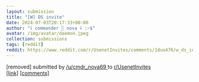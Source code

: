 ```yaml
---
layout: submission
title: "[W] DS invite"
date: 2024-07-03T20:17:33+00:00
author: "⸸ commander ░ nova ⸸ :~$"
avatar: /img/avatar/daemon.jpeg
collection: submissions
tags: [reddit]
reddit: https://www.reddit.com/r/UsenetInvites/comments/1duo476/w_ds_invite/
---
```


<p><p>[removed]   submitted by   <a href="https://www.reddit.com/user/cmdr_nova69" target="_blank"> /u/cmdr_nova69 </a>   to   <a href="https://www.reddit.com/r/UsenetInvites/" target="_blank"> r/UsenetInvites </a> <br> <span><a href="https://www.reddit.com/r/UsenetInvites/comments/1duo476/w_ds_invite/" target="_blank">[link]</a></span>   <span><a href="https://www.reddit.com/r/UsenetInvites/comments/1duo476/w_ds_invite/" target="_blank">[comments]</a></span></p></p>

